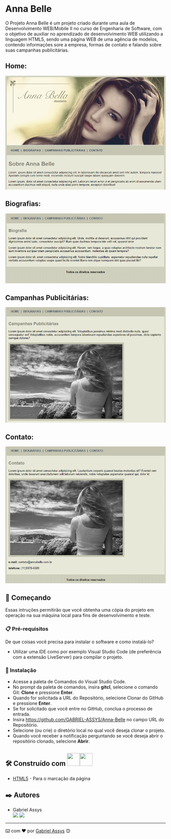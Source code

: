 # Anna Belle

   O Projeto Anna Belle é um projeto criado durante uma aula de Desenvolvimento WEB/Mobile II no curso de Engenharia de Software, com o objetivo de auxiliar no aprendizado de desenvolvimento WEB utilizando a linguagem HTML5, sendo uma página WEB de uma agência de modelos, contendo  informações sore a empresa, formas de contato e falando sobre suas campanhas publicitárias.

## Home:
![print da página](https://github.com/GABRIEL-ASSYS/Anna-Belle/blob/main/imagens/print.png)

## Biografias:
![print da página](https://github.com/GABRIEL-ASSYS/Anna-Belle/blob/main/imagens/print%202.png)

## Campanhas Publicitárias:
![print da página](https://github.com/GABRIEL-ASSYS/Anna-Belle/blob/main/imagens/print%203.png)

## Contato:
![print da página](https://github.com/GABRIEL-ASSYS/Anna-Belle/blob/main/imagens/print%204.png)

## 🚀 Começando

Essas intruções permitirão que você obtenha uma cópia do projeto em operação na sua máquina local para fins de desenvolvimento e teste.

### 📋 Pré-requisitos

De que coisas você precisa para instalar o software e como instalá-lo?

* Utilizar uma IDE como por exemplo Visual Studio Code (de preferência com a extensão LiveServer) para compilar o projeto.

### 🔧 Instalação

* Acesse a paleta de Comandos do Visual Studio Code.
* No prompt da paleta de comandos, insira <b>gitcl</b>, selecione o comando Git: <b>Clone</b> e pressione <b>Enter</b>.
* Quando for solicitada a URL do Repositório, selecione Clonar do GitHub e pressione <b>Enter</b>.
* Se for solicitado que você entre no GitHub, conclua o processo de entrada.
* Insira https://github.com/GABRIEL-ASSYS/Anna-Belle no campo URL do Repositório.
* Selecione (ou crie) o diretório local no qual você deseja clonar o projeto.
* Quando você receber a notificação perguntando se você deseja abrir o repositório clonado, selecione <b>Abrir</b>.

## 🛠️ Construído com <img src="https://cdn.jsdelivr.net/gh/devicons/devicon/icons/html5/html5-original.svg" width="40" height="40"/><img src="https://cdn.jsdelivr.net/gh/devicons/devicon/icons/css3/css3-original.svg" width="40" height="40"/>

* [HTML5](https://developer.mozilla.org/en-US/docs/Web/HTML) - Para o marcação da página

## ✒️ Autores

* Gabriel Assys <br>
[<img src="https://img.shields.io/badge/linkedin-%230077B5.svg?&style=for-the-badge&logo=linkedin&logoColor=white" />](https://www.linkedin.com/in/gabriel-assys/) 
[<img src = "https://img.shields.io/badge/instagram-%23E4405F.svg?&style=for-the-badge&logo=instagram&logoColor=white">](https://www.instagram.com/gabriel_brachak/)

---
⌨️ com ❤️ por [Gabriel Assys](https://github.com/GABRIEL-ASSYS) 😊
